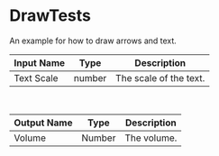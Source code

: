 

# DrawTests

An example for how to draw arrows and text.

|Input Name|Type|Description|
|---|---|---|
|Text Scale|number|The scale of the text.|


<br>

|Output Name|Type|Description|
|---|---|---|
|Volume|Number|The volume.|

